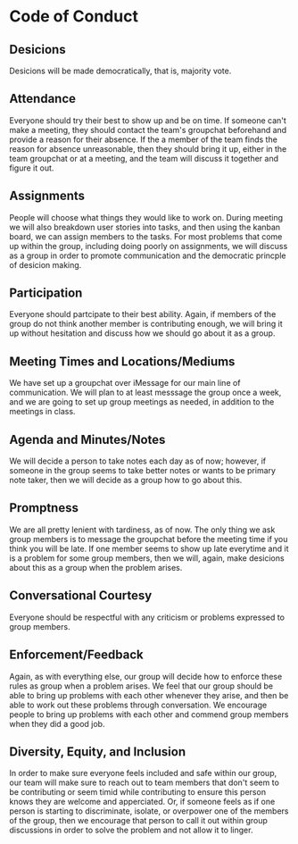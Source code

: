 
# Code of Conduct

## Desicions

Desicions will be made democratically, that is, majority vote.

## Attendance

Everyone should try their best to show up and be on time. If someone can't make a meeting,
they should contact the team's groupchat beforehand and provide a reason for their absence.
If the a member of the team finds the reason for absence unreasonable, then they should bring
it up, either in the team groupchat or at a meeting, and the team will discuss it together and
figure it out.

## Assignments

People will choose what things they would like to work on. During meeting we will also breakdown
user stories into tasks, and then using the kanban board, we can assign members to the tasks. 
For most problems that come up within the group, including doing poorly on assignments, we will 
discuss as a group in order to promote communication and the democratic princple of desicion making.

## Participation

Everyone should partcipate to their best ability. Again, if members of the group do not think another
member is contributing enough, we will bring it up without hesitation and discuss how we should go 
about it as a group.

## Meeting Times and Locations/Mediums

We have set up a groupchat over iMessage for our main line of communication. We will plan to 
at least messsage the group once a week, and we are going to set up group meetings as needed, 
in addition to the meetings in class.

## Agenda and Minutes/Notes

We will decide a person to take notes each day as of now; however, if someone in the group seems
to take better notes or wants to be primary note taker, then we will decide as a group how to go
about this.

## Promptness

We are all pretty lenient with tardiness, as of now. The only thing we ask group members is to 
message the groupchat before the meeting time if you think you will be late. If one member seems
to show up late everytime and it is a problem for some group members, then we will, again, make 
desicions about this as a group when the problem arises.

## Conversational Courtesy

Everyone should be respectful with any criticism or problems expressed to group members.

## Enforcement/Feedback

Again, as with everything else, our group will decide how to enforce these rules as group 
when a problem arises. We feel that our group should be able to bring up problems with each
other whenever they arise, and then be able to work out these problems through conversation.
We encourage people to bring up problems with each other and commend group members when they
did a good job.

## Diversity, Equity, and Inclusion

In order to make sure everyone feels included and safe within our group, our team will make sure
to reach out to team members that don't seem to be contributing or seem timid while contributing
to ensure this person knows they are welcome and apperciated. Or, if someone feels as if one
person is starting to discriminate, isolate, or overpower one of the members of the group, then
we encourage that person to call it out within group discussions in order to solve the problem
and not allow it to linger. 

